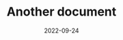 ---
title: Another document
date: 2022-09-24
description: Read this to get inside
tags:
  - semanticclimate
  - notebook
---